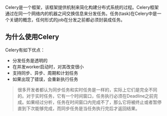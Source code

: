 Celery是一个框架，该框架提供机制来简化构建分布式系统的过程。Celery框架通过在同一个网络内的机器之间交换信息来分发任务。任务(task)在Celery中是一个关键的概念，任何形式的job在分发之前都必须封装成任务。

## 为什么使用Celery

Celery有如下优点：
- 分发任务是透明的
- 在并发worker启动时，对其改变很小
- 支持同步、异步、周期和计划任务
- 如果出现了错误，会重新执行任务

> 很多开发者都认为同步任务和实时任务是一样的，实际上它们是完全不同的。对于实时任务，它有一个时间窗口，任务执行必须在Deadline之前完成。如果经过分析，任务在时间窗口内完成不了，那么它将被终止或者暂停直到下次能够完成，而同步任务是当任务执行完后才返回结果。
